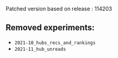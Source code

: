 Patched version based on release : 114203

## Removed experiments:
- `2021-10_hubs_recs_and_rankings`
- `2021-11_hub_unreads`
